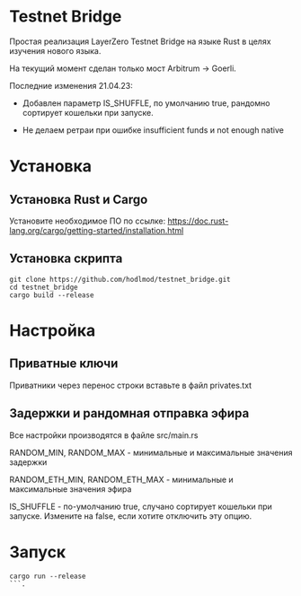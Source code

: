 # Testnet Bridge

Простая реализация LayerZero Testnet Bridge на языке Rust в целях изучения нового языка.

На текущий момент сделан только мост Arbitrum -> Goerli.

Последние изменения 21.04.23:

- Добавлен параметр IS_SHUFFLE, по умолчанию true, рандомно сортирует кошельки при запуске.

- Не делаем ретраи при ошибке insufficient funds и not enough native

# Установка

## Установка Rust и Cargo

Установите необходимое ПО по ссылке: https://doc.rust-lang.org/cargo/getting-started/installation.html

## Установка скрипта

```
git clone https://github.com/hodlmod/testnet_bridge.git
cd testnet_bridge
cargo build --release
```

# Настройка

## Приватные ключи

Приватники через перенос строки вставьте в файл privates.txt

## Задержки и рандомная отправка эфира

Все настройки производятся в файле src/main.rs

RANDOM_MIN, RANDOM_MAX - минимальные и максимальные значения задержки

RANDOM_ETH_MIN, RANDOM_ETH_MAX - минимальные и максимальные значения эфира

IS_SHUFFLE - по-умолчанию true, случано сортирует кошельки при запуске. Измените на false, если хотите отключить эту опцию.

# Запуск

```
cargo run --release
```.
